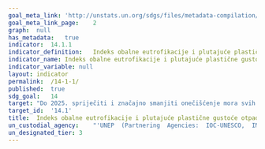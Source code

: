 ```yaml
---	
goal_meta_link:	'http://unstats.un.org/sdgs/files/metadata-compilation/Metadata-Goal-14.pdf'
goal_meta_link_page:	2
graph:	null
has_metadata:	true
indicator:	14.1.1
indicator_definition:	Indeks obalne eutrofikacije i plutajuće plastične gustoće otpada (čestice/km2)
indicator_name:	Indeks obalne eutrofikacije i plutajuće plastične gustoće otpada
indicator_variable:	null
layout:	indicator
permalink:	/14-1-1/
published:	true  
sdg_goal:	14
target:	"Do 2025. spriječiti i značajno smanjiti onečišćenje mora svih vrsta, osobito od kopnenih aktivnosti, uključujući morske otpatke i onečišćenje hranjivim tvarima"
target_id:	'14.1'
title:	Indeks obalne eutrofikacije i plutajuće plastične gustoće otpada
un_custodial_agency:	"'UNEP  (Partnering  Agencies:  IOC-UNESCO,  IMO,  FAO)'"
un_designated_tier:	3
---	
```

